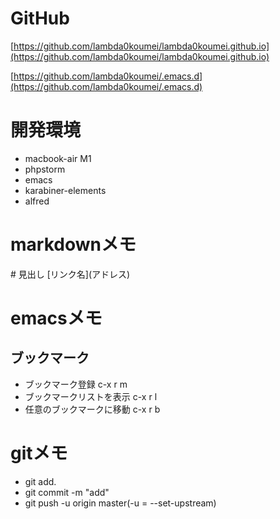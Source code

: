 

# GitHub
[https://github.com/lambda0koumei/lambda0koumei.github.io](https://github.com/lambda0koumei/lambda0koumei.github.io)

[https://github.com/lambda0koumei/.emacs.d](https://github.com/lambda0koumei/.emacs.d)


# 開発環境
- macbook-air M1
- phpstorm
- emacs
- karabiner-elements
- alfred

# markdownメモ
\# 見出し
\[リンク名\]\(アドレス\)


# emacsメモ
## ブックマーク
- ブックマーク登録
c-x r m
- ブックマークリストを表示
c-x r l
- 任意のブックマークに移動
c-x r b



# gitメモ
- git add.
- git commit -m "add"
- git push -u origin master(-u = --set-upstream)


